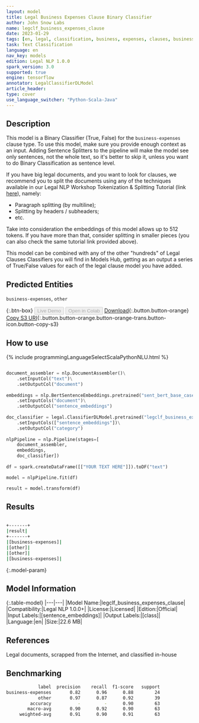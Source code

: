 ```yaml
---
layout: model
title: Legal Business Expenses Clause Binary Classifier
author: John Snow Labs
name: legclf_business_expenses_clause
date: 2023-01-29
tags: [en, legal, classification, business, expenses, clauses, business_expenses, licensed, tensorflow]
task: Text Classification
language: en
nav_key: models
edition: Legal NLP 1.0.0
spark_version: 3.0
supported: true
engine: tensorflow
annotator: LegalClassifierDLModel
article_header:
type: cover
use_language_switcher: "Python-Scala-Java"
---
```


## Description

This model is a Binary Classifier (True, False) for the `business-expenses` clause type. To use this model, make sure you provide enough context as an input. Adding Sentence Splitters to the pipeline will make the model see only sentences, not the whole text, so it's better to skip it, unless you want to do Binary Classification as sentence level.

If you have big legal documents, and you want to look for clauses, we recommend you to split the documents using any of the techniques available in our Legal NLP Workshop Tokenization & Splitting Tutorial (link [here](https://github.com/JohnSnowLabs/spark-nlp-workshop/blob/master/tutorials/Certification_Trainings_JSL/Legal/1.Tokenization_Splitting.ipynb)), namely:
- Paragraph splitting (by multiline);
- Splitting by headers / subheaders;
- etc.

Take into consideration the embeddings of this model allows up to 512 tokens. If you have more than that, consider splitting in smaller pieces (you can also check the same tutorial link provided above).

This model can be combined with any of the other "hundreds" of Legal Clauses Classifiers you will find in Models Hub, getting as an output a series of True/False values for each of the legal clause model you have added.

## Predicted Entities

`business-expenses`, `other`

{:.btn-box}
<button class="button button-orange" disabled>Live Demo</button>
<button class="button button-orange" disabled>Open in Colab</button>
[Download](https://s3.amazonaws.com/auxdata.johnsnowlabs.com/legal/models/legclf_business_expenses_clause_en_1.0.0_3.0_1675005882013.zip){:.button.button-orange}
[Copy S3 URI](s3://auxdata.johnsnowlabs.com/legal/models/legclf_business_expenses_clause_en_1.0.0_3.0_1675005882013.zip){:.button.button-orange.button-orange-trans.button-icon.button-copy-s3}

## How to use



<div class="tabs-box" markdown="1">
{% include programmingLanguageSelectScalaPythonNLU.html %}

```python

document_assembler = nlp.DocumentAssembler()\
    .setInputCol("text")\
    .setOutputCol("document")
  
embeddings = nlp.BertSentenceEmbeddings.pretrained("sent_bert_base_cased", "en")\
    .setInputCols("document")\
    .setOutputCol("sentence_embeddings")
    
doc_classifier = legal.ClassifierDLModel.pretrained("legclf_business_expenses_clause", "en", "legal/models")\
    .setInputCols(["sentence_embeddings"])\
    .setOutputCol("category")
    
nlpPipeline = nlp.Pipeline(stages=[
    document_assembler, 
    embeddings,
    doc_classifier])
 
df = spark.createDataFrame([["YOUR TEXT HERE"]]).toDF("text")

model = nlpPipeline.fit(df)

result = model.transform(df)

```

</div>

## Results

```bash

+-------+
|result|
+-------+
|[business-expenses]|
|[other]|
|[other]|
|[business-expenses]|

```

{:.model-param}
## Model Information

{:.table-model}
|---|---|
|Model Name:|legclf_business_expenses_clause|
|Compatibility:|Legal NLP 1.0.0+|
|License:|Licensed|
|Edition:|Official|
|Input Labels:|[sentence_embeddings]|
|Output Labels:|[class]|
|Language:|en|
|Size:|22.6 MB|

## References

Legal documents, scrapped from the Internet, and classified in-house

## Benchmarking

```bash
            label  precision    recall  f1-score   support
business-expenses       0.82      0.96      0.88        24
            other       0.97      0.87      0.92        39
         accuracy          -         -      0.90        63
        macro-avg       0.90      0.92      0.90        63
     weighted-avg       0.91      0.90      0.91        63
```

